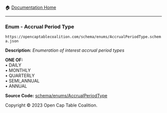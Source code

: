 :house: [Documentation Home](../../../README.md)

---

### Enum - Accrual Period Type

`https://opencaptablecoalition.com/schema/enums/AccrualPeriodType.schema.json`

**Description:** _Enumeration of interest accrual period types_

**ONE OF:**</br>&bull; DAILY </br>&bull; MONTHLY </br>&bull; QUARTERLY </br>&bull; SEMI_ANNUAL </br>&bull; ANNUAL

**Source Code:** [schema/enums/AccrualPeriodType](../../../../schema/enums/AccrualPeriodType.schema.json)

Copyright © 2023 Open Cap Table Coalition.
